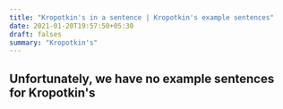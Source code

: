 ```yaml
---
title: "Kropotkin's in a sentence | Kropotkin's example sentences"
date: 2021-01-20T19:57:50+05:30
draft: falses
summary: "Kropotkin's"
---
```

## Unfortunately, we have no example sentences for Kropotkin's                 
